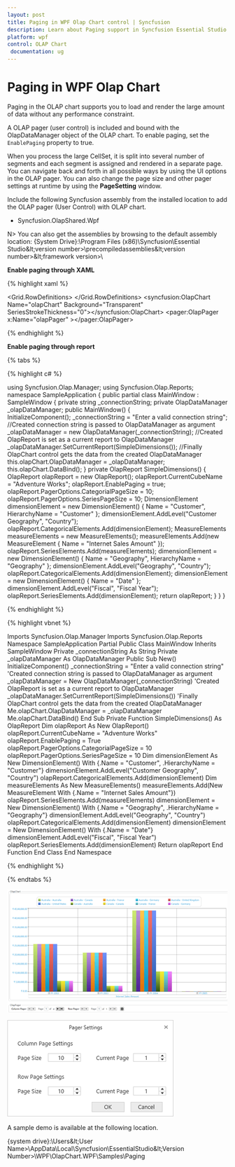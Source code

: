 ```yaml
---
layout: post
title: Paging in WPF Olap Chart control | Syncfusion
description: Learn about Paging support in Syncfusion Essential Studio WPF Olap Chart control, its elements and more details.
platform: wpf
control: OLAP Chart
 documentation: ug
---
```


# Paging in WPF Olap Chart

Paging in the OLAP chart supports you to load and render the large amount of data without any performance constraint.

A OLAP pager (user control) is included and bound with the OlapDataManager object of the OLAP chart. To enable paging, set the `EnablePaging` property to true.

When you process the large CellSet, it is split into several number of segments and each segment is assigned and rendered in a separate page. You can navigate back and forth in all possible ways by using the UI options in the OLAP pager. You can also change the page size and other pager settings at runtime by using the **PageSetting** window.

Include the following Syncfusion assembly from the installed location to add the OLAP pager (User Control) with OLAP chart.

* Syncfusion.OlapShared.Wpf

N> You can also get the assemblies by browsing to the default assembly location: {System Drive}:\Program Files (x86)\Syncfusion\Essential Studio\&lt;version number&gt;\precompiledassemblies\&lt;version number&gt;\&lt;framework version&gt;\

**Enable paging through XAML**

{% highlight xaml %}    

<Window xmlns="http://schemas.microsoft.com/winfx/2006/xaml/presentation"
    xmlns:x="http://schemas.microsoft.com/winfx/2006/xaml"
    xmlns:syncfusion="http://schemas.syncfusion.com/wpf"
    xmlns:pager="clr-namespace:Syncfusion.Windows.Shared.Olap;assembly=Syncfusion.OlapShared.WPF"
    x:Class="SampleApplication.MainWindow"
    Title="MainWindow" Height="350" Width="525">
    <Grid>
        <Grid.RowDefinitions>
            <RowDefinition Height="*"/>
            <RowDefinition Height="Auto"/>
        </Grid.RowDefinitions>
        <GroupBox  Header="OlapChart" Grid.Row="0">
            <syncfusion:OlapChart  Name="olapChart" Background="Transparent" SeriesStrokeThickness="0"></syncfusion:OlapChart>
            </GroupBox>
        <GroupBox Grid.Row="1" Header="OlapPager" Margin="5" >
            <pager:OlapPager x:Name="olapPager" ></pager:OlapPager>
        </GroupBox>
    </Grid>
</Window>

{% endhighlight %}
 
**Enable paging through report**

{% tabs %}

{% highlight c# %}

using Syncfusion.Olap.Manager;
using Syncfusion.Olap.Reports;
namespace SampleApplication
{
	public partial class MainWindow : SampleWindow
	{
		private string _connectionString;
		private OlapDataManager _olapDataManager;
		public MainWindow()
		{  
			InitializeComponent();
			_connectionString = "Enter a valid connection string";
			//Created connection string is passed to OlapDataManager as argument
			_olapDataManager = new OlapDataManager(_connectionString);
			//Created OlapReport is set as a current report to OlapDataManager
			_olapDataManager.SetCurrentReport(SimpleDimensions());
			//Finally OlapChart control gets the data from the created OlapDataManager
			this.olapChart.OlapDataManager = _olapDataManager;
			this.olapChart.DataBind();
		}
		private OlapReport SimpleDimensions()
		{
			OlapReport olapReport = new OlapReport();
			olapReport.CurrentCubeName = "Adventure Works";
			olapReport.EnablePaging = true;
			olapReport.PagerOptions.CategorialPageSize = 10;
			olapReport.PagerOptions.SeriesPageSize = 10;
			DimensionElement dimensionElement = new DimensionElement() { Name = "Customer", HierarchyName = "Customer" };
			dimensionElement.AddLevel("Customer Geography", "Country");
			olapReport.CategoricalElements.Add(dimensionElement);
			MeasureElements measureElements = new MeasureElements();
			measureElements.Add(new MeasureElement { Name = "Internet Sales Amount" });
			olapReport.SeriesElements.Add(measureElements);
			dimensionElement = new DimensionElement() { Name = "Geography", HierarchyName = "Geography" };
			dimensionElement.AddLevel("Geography", "Country");
			olapReport.CategoricalElements.Add(dimensionElement);
			dimensionElement = new DimensionElement() { Name = "Date" };
			dimensionElement.AddLevel("Fiscal", "Fiscal Year");
			olapReport.SeriesElements.Add(dimensionElement);
			return olapReport;
		}
	}
}   
			
{% endhighlight %}
 
{% highlight vbnet %}
   
Imports Syncfusion.Olap.Manager
Imports Syncfusion.Olap.Reports
Namespace SampleApplication
	Partial Public Class MainWindow
		Inherits SampleWindow
		Private _connectionString As String
		Private _olapDataManager As OlapDataManager
		Public Sub New()
			InitializeComponent()
			_connectionString = "Enter a valid connection string"
			'Created connection string is passed to OlapDataManager as argument
			_olapDataManager = New OlapDataManager(_connectionString)
			'Created OlapReport is set as a current report to OlapDataManager
			_olapDataManager.SetCurrentReport(SimpleDimensions())
			'Finally OlapChart control gets the data from the created OlapDataManager
			Me.olapChart.OlapDataManager = _olapDataManager
			Me.olapChart.DataBind()
		End Sub
		Private Function SimpleDimensions() As OlapReport
			Dim olapReport As New OlapReport()
			olapReport.CurrentCubeName = "Adventure Works"
			olapReport.EnablePaging = True
			olapReport.PagerOptions.CategorialPageSize = 10
			olapReport.PagerOptions.SeriesPageSize = 10
			Dim dimensionElement As New DimensionElement() With {.Name = "Customer", .HierarchyName = "Customer"}
			dimensionElement.AddLevel("Customer Geography", "Country")
			olapReport.CategoricalElements.Add(dimensionElement)
			Dim measureElements As New MeasureElements()
			measureElements.Add(New MeasureElement With {.Name = "Internet Sales Amount"})
			olapReport.SeriesElements.Add(measureElements)
			dimensionElement = New DimensionElement() With {.Name = "Geography", .HierarchyName = "Geography"}
			dimensionElement.AddLevel("Geography", "Country")
			olapReport.CategoricalElements.Add(dimensionElement)
			dimensionElement = New DimensionElement() With {.Name = "Date"}
			dimensionElement.AddLevel("Fiscal", "Fiscal Year")
			olapReport.SeriesElements.Add(dimensionElement)
			Return olapReport
		End Function
	End Class
End Namespace

{% endhighlight %}

{% endtabs %}

![OlapPager in OlapChart control](Paging_images/Paging_img1.png)

![Page Setting Window](Paging_images/Paging_img2.png)

A sample demo is available at the following location.

{system drive}:\Users\&lt;User Name&gt;\AppData\Local\Syncfusion\EssentialStudio\&lt;Version Number&gt;\WPF\OlapChart.WPF\Samples\Paging

